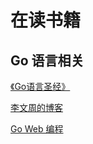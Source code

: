 # 在读书籍
## Go 语言相关
[《Go语言圣经》](https://books.studygolang.com/gopl-zh/ch0/ch0-01.html)

[李文周的博客](https://www.liwenzhou.com/posts/Go/golang-menu/)

[Go Web 编程](https://learnku.com/docs/build-web-application-with-golang)
